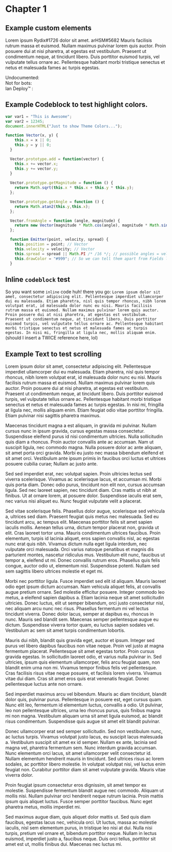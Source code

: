 # Chapter 1

## Example custom elements

Lorem ipsum <a class="user" id="755792681313108018 a_90be0df51f8cf7dc36bec9cb1ad1459c">Rydix#1726</a> dolor sit amet. <a class="user" id="841509053422632990 06909e938b7a97344ba99498bbc5e9e6">arHSM#5682</a> Mauris facilisis rutrum massa et euismod. Nullam maximus pulvinar lorem quis auctor. Proin posuere dui at nisi pharetra, at egestas est vestibulum. Praesent ut condimentum neque, at tincidunt libero. Duis porttitor euismod turpis, vel vulputate tellus ornare ac. Pellentesque habitant morbi tristique senectus et netus et malesuada fames ac turpis egestas.

Undocumented: <b class="undoc"></b>\
Not for bots: <b class="nobot"></b>\
Ian Deploy™ : <b class="iandeploy"></b>

## Example Codeblock to test highlight colors.

```js
var var1 = "This is Awesome";
var var2 = 12345;
document.innerHTML("Just to show Theme Colors...");

function Vector(x, y) {
    this.x = x || 0;
    this.y = y || 0;
  }

  Vector.prototype.add = function(vector) {
    this.x += vector.x;
    this.y += vector.y;
  }
  
  Vector.prototype.getMagnitude = function () {
    return Math.sqrt(this.x * this.x + this.y * this.y);
  };

  Vector.prototype.getAngle = function () {
    return Math.atan2(this.y,this.x);
  };

  Vector.fromAngle = function (angle, magnitude) {
    return new Vector(magnitude * Math.cos(angle), magnitude * Math.sin(angle));
  };

  function Emitter(point, velocity, spread) {
    this.position = point; // Vector
    this.velocity = velocity; // Vector
    this.spread = spread || Math.PI /* /16 */; // possible angles = velocity +/- spread
    this.drawColor = "#999"; // So we can tell them apart from Fields later
  }
```

## Inline `codeblock` test

So you want some `inline` code huh!
there you go:
`Lorem ipsum dolor sit amet, consectetur adipiscing elit. Pellentesque imperdiet ullamcorper dui eu malesuada. Etiam pharetra, nisl quis tempor rhoncus, nibh lorem volutpat erat, id malesuada dolor nunc eu nisi. Mauris facilisis rutrum massa et euismod. Nullam maximus pulvinar lorem quis auctor. Proin posuere dui at nisi pharetra, at egestas est vestibulum. Praesent ut condimentum neque, at tincidunt libero. Duis porttitor euismod turpis, vel vulputate tellus ornare ac. Pellentesque habitant morbi tristique senectus et netus et malesuada fames ac turpis egestas. In nisi mi, fringilla at ligula nec, mollis aliquam enim.` (should I insert a TWICE reference here, lol)

## Example Text to test scrolling

Lorem ipsum dolor sit amet, consectetur adipiscing elit. Pellentesque imperdiet ullamcorper dui eu malesuada. Etiam pharetra, nisl quis tempor rhoncus, nibh lorem volutpat erat, id malesuada dolor nunc eu nisi. Mauris facilisis rutrum massa et euismod. Nullam maximus pulvinar lorem quis auctor. Proin posuere dui at nisi pharetra, at egestas est vestibulum. Praesent ut condimentum neque, at tincidunt libero. Duis porttitor euismod turpis, vel vulputate tellus ornare ac. Pellentesque habitant morbi tristique senectus et netus et malesuada fames ac turpis egestas. In nisi mi, fringilla at ligula nec, mollis aliquam enim. Etiam feugiat odio vitae porttitor fringilla. Etiam pulvinar nisi sagittis pharetra maximus.

Maecenas tincidunt magna a est aliquam, in gravida mi pulvinar. Nullam cursus nunc in ipsum gravida, cursus egestas massa consectetur. Suspendisse eleifend purus id nisi condimentum ultricies. Nulla sollicitudin quis diam a rhoncus. Proin auctor convallis ante ac accumsan. Nam ut suscipit ligula, nec commodo magna. Nulla posuere dolor ac ante aliquam, sit amet porta orci gravida. Morbi eu justo nec massa bibendum eleifend et sit amet orci. Vestibulum ante ipsum primis in faucibus orci luctus et ultrices posuere cubilia curae; Nullam ac justo ante.

Sed sed imperdiet erat, nec volutpat sapien. Proin ultricies lectus sed viverra scelerisque. Vivamus ac scelerisque lacus, et accumsan mi. Morbi quis porta diam. Donec odio purus, tincidunt non elit non, cursus accumsan ligula. Sed nec laoreet sapien, nec tincidunt diam. Cras mattis ut nibh at finibus. Ut at ornare lorem, at posuere dolor. Suspendisse iaculis erat sem, nec varius nisi aliquet eu. Nunc feugiat vulputate velit a placerat.

Sed vitae scelerisque felis. Phasellus dolor augue, scelerisque sed vehicula a, ultrices sed diam. Praesent feugiat quis metus nec malesuada. Sed eu tincidunt arcu, ac tempus elit. Maecenas porttitor felis sit amet sapien iaculis mollis. Aenean tellus urna, dictum tempor placerat non, gravida ut elit. Cras laoreet tortor urna. Mauris condimentum ultrices faucibus. Proin elementum, turpis id lacinia aliquet, eros sapien convallis nisl, ac egestas nunc erat quis nibh. Vivamus dictum nulla eget ligula interdum, nec vulputate orci malesuada. Orci varius natoque penatibus et magnis dis parturient montes, nascetur ridiculus mus. Vestibulum elit nunc, faucibus ut tempor a, eleifend ut mi. Donec convallis rutrum eros. Phasellus quis felis congue, auctor odio ut, elementum nisl. Suspendisse potenti. Nullam sed sem sagittis libero ultrices molestie et eget mi.

Morbi nec porttitor ligula. Fusce imperdiet sed elit id aliquam. Mauris laoreet odio eget ipsum dictum accumsan. Nam vehicula aliquet felis, at convallis augue pretium ornare. Sed molestie efficitur posuere. Integer commodo leo metus, a eleifend sapien dapibus a. Etiam lacinia neque sit amet sollicitudin ultricies. Donec luctus, elit ut semper bibendum, orci justo consectetur nisl, nec aliquam arcu nunc nec risus. Phasellus fermentum mi vel lectus tincidunt viverra. Donec dolor lacus, semper at dapibus eu, rhoncus in nunc. Mauris sed blandit sem. Maecenas semper pellentesque augue eu dictum. Suspendisse viverra tortor quam, eu luctus sapien sodales vel. Vestibulum ac sem sit amet turpis condimentum lobortis.

Mauris dui nibh, blandit quis gravida eget, auctor et ipsum. Integer sed purus vel libero dapibus faucibus non vitae neque. Proin vel justo at magna fermentum placerat. Pellentesque sit amet egestas tortor. Proin cursus gravida egestas. In sollicitudin laoreet odio, et varius nulla pulvinar in. Sed ultricies, ipsum quis elementum ullamcorper, felis arcu feugiat quam, non blandit enim urna non mi. Vivamus tempor finibus felis vel pellentesque. Cras facilisis risus vitae neque posuere, et facilisis lorem viverra. Vivamus vitae dui diam. Cras sit amet eros quis erat venenatis feugiat. Donec pellentesque luctus ante non ornare.

Sed imperdiet maximus arcu vel bibendum. Mauris ac diam tincidunt, blandit dolor quis, pulvinar purus. Pellentesque in posuere est, eget cursus quam. Nunc elit leo, fermentum id elementum luctus, convallis a odio. Ut pulvinar, leo non pellentesque ultrices, urna leo rhoncus purus, quis finibus magna mi non magna. Vestibulum aliquam urna sit amet ligula euismod, ac blandit risus condimentum. Suspendisse quis augue sit amet elit blandit pulvinar.

Donec ullamcorper erat sed semper sollicitudin. Sed non vestibulum nunc, ac luctus turpis. Vivamus volutpat justo lacus, eu suscipit lacus malesuada a. Vestibulum suscipit sit amet ex id semper. Nullam ex ante, lacinia sed magna vel, pharetra fermentum sem. Nunc interdum gravida accumsan. Nunc elementum orci lacus, sit amet ullamcorper velit consectetur id. Nullam elementum hendrerit mauris in tincidunt. Sed ultrices risus ac lorem sodales, ac porttitor libero molestie. In volutpat volutpat nisi, vel luctus enim feugiat non. Curabitur porttitor diam sit amet vulputate gravida. Mauris vitae viverra dolor.

Proin feugiat ipsum consectetur eros dignissim, sit amet tempor ex molestie. Suspendisse fermentum blandit augue nec commodo. Aliquam ut mollis nisi. Nullam pulvinar orci hendrerit neque rutrum lacinia. Proin mattis ipsum quis aliquet luctus. Fusce semper porttitor faucibus. Nunc eget pharetra metus, mollis imperdiet mi.

Sed maximus augue diam, quis aliquet dolor mattis ut. Sed quis diam faucibus, egestas lacus nec, vehicula orci. Ut luctus, massa ac molestie iaculis, nisl sem elementum purus, in tristique leo nisi at dui. Nulla nisi turpis, pretium vel ornare et, bibendum porttitor neque. Nullam in lectus euismod, imperdiet justo a, faucibus neque. Duis orci tellus, porttitor sit amet est ut, mollis finibus dui. Maecenas nec luctus mi.
